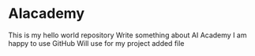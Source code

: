 # AIacademy
This is my hello world repository
Write something about AI Academy
I am happy to use GitHub
Will use for my project
added file
